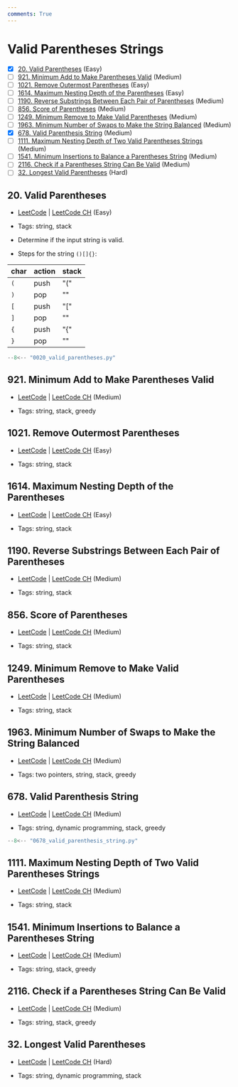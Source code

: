 ```yaml
---
comments: True
---
```


# Valid Parentheses Strings

- [x] [20. Valid Parentheses](https://leetcode.cn/problems/valid-parentheses/) (Easy)
- [ ] [921. Minimum Add to Make Parentheses Valid](https://leetcode.cn/problems/minimum-add-to-make-parentheses-valid/) (Medium)
- [ ] [1021. Remove Outermost Parentheses](https://leetcode.cn/problems/remove-outermost-parentheses/) (Easy)
- [ ] [1614. Maximum Nesting Depth of the Parentheses](https://leetcode.cn/problems/maximum-nesting-depth-of-the-parentheses/) (Easy)
- [ ] [1190. Reverse Substrings Between Each Pair of Parentheses](https://leetcode.cn/problems/reverse-substrings-between-each-pair-of-parentheses/) (Medium)
- [ ] [856. Score of Parentheses](https://leetcode.cn/problems/score-of-parentheses/) (Medium)
- [ ] [1249. Minimum Remove to Make Valid Parentheses](https://leetcode.cn/problems/minimum-remove-to-make-valid-parentheses/) (Medium)
- [ ] [1963. Minimum Number of Swaps to Make the String Balanced](https://leetcode.cn/problems/minimum-number-of-swaps-to-make-the-string-balanced/) (Medium)
- [x] [678. Valid Parenthesis String](https://leetcode.cn/problems/valid-parenthesis-string/) (Medium)
- [ ] [1111. Maximum Nesting Depth of Two Valid Parentheses Strings](https://leetcode.cn/problems/maximum-nesting-depth-of-two-valid-parentheses-strings/) (Medium)
- [ ] [1541. Minimum Insertions to Balance a Parentheses String](https://leetcode.cn/problems/minimum-insertions-to-balance-a-parentheses-string/) (Medium)
- [ ] [2116. Check if a Parentheses String Can Be Valid](https://leetcode.cn/problems/check-if-a-parentheses-string-can-be-valid/) (Medium)
- [ ] [32. Longest Valid Parentheses](https://leetcode.cn/problems/longest-valid-parentheses/) (Hard)

## 20. Valid Parentheses

-   [LeetCode](https://leetcode.com/problems/valid-parentheses/) | [LeetCode CH](https://leetcode.cn/problems/valid-parentheses/) (Easy)

-   Tags: string, stack
-   Determine if the input string is valid.
-   Steps for the string `()[]{}`:

| char | action | stack |
| ---- | ------ | ----- |
| `(`  | push   | "\("  |
| `)`  | pop    | ""    |
| `[`  | push   | "\["  |
| `]`  | pop    | ""    |
| `{`  | push   | "\{"  |
| `}`  | pop    | ""    |

```python title="20. Valid Parentheses - Python Solution"
--8<-- "0020_valid_parentheses.py"
```

## 921. Minimum Add to Make Parentheses Valid

-   [LeetCode](https://leetcode.com/problems/minimum-add-to-make-parentheses-valid/) | [LeetCode CH](https://leetcode.cn/problems/minimum-add-to-make-parentheses-valid/) (Medium)

-   Tags: string, stack, greedy

## 1021. Remove Outermost Parentheses

-   [LeetCode](https://leetcode.com/problems/remove-outermost-parentheses/) | [LeetCode CH](https://leetcode.cn/problems/remove-outermost-parentheses/) (Easy)

-   Tags: string, stack

## 1614. Maximum Nesting Depth of the Parentheses

-   [LeetCode](https://leetcode.com/problems/maximum-nesting-depth-of-the-parentheses/) | [LeetCode CH](https://leetcode.cn/problems/maximum-nesting-depth-of-the-parentheses/) (Easy)

-   Tags: string, stack

## 1190. Reverse Substrings Between Each Pair of Parentheses

-   [LeetCode](https://leetcode.com/problems/reverse-substrings-between-each-pair-of-parentheses/) | [LeetCode CH](https://leetcode.cn/problems/reverse-substrings-between-each-pair-of-parentheses/) (Medium)

-   Tags: string, stack

## 856. Score of Parentheses

-   [LeetCode](https://leetcode.com/problems/score-of-parentheses/) | [LeetCode CH](https://leetcode.cn/problems/score-of-parentheses/) (Medium)

-   Tags: string, stack

## 1249. Minimum Remove to Make Valid Parentheses

-   [LeetCode](https://leetcode.com/problems/minimum-remove-to-make-valid-parentheses/) | [LeetCode CH](https://leetcode.cn/problems/minimum-remove-to-make-valid-parentheses/) (Medium)

-   Tags: string, stack

## 1963. Minimum Number of Swaps to Make the String Balanced

-   [LeetCode](https://leetcode.com/problems/minimum-number-of-swaps-to-make-the-string-balanced/) | [LeetCode CH](https://leetcode.cn/problems/minimum-number-of-swaps-to-make-the-string-balanced/) (Medium)

-   Tags: two pointers, string, stack, greedy

## 678. Valid Parenthesis String

-   [LeetCode](https://leetcode.com/problems/valid-parenthesis-string/) | [LeetCode CH](https://leetcode.cn/problems/valid-parenthesis-string/) (Medium)

-   Tags: string, dynamic programming, stack, greedy

```python title="678. Valid Parenthesis String - Python Solution"
--8<-- "0678_valid_parenthesis_string.py"
```

## 1111. Maximum Nesting Depth of Two Valid Parentheses Strings

-   [LeetCode](https://leetcode.com/problems/maximum-nesting-depth-of-two-valid-parentheses-strings/) | [LeetCode CH](https://leetcode.cn/problems/maximum-nesting-depth-of-two-valid-parentheses-strings/) (Medium)

-   Tags: string, stack

## 1541. Minimum Insertions to Balance a Parentheses String

-   [LeetCode](https://leetcode.com/problems/minimum-insertions-to-balance-a-parentheses-string/) | [LeetCode CH](https://leetcode.cn/problems/minimum-insertions-to-balance-a-parentheses-string/) (Medium)

-   Tags: string, stack, greedy

## 2116. Check if a Parentheses String Can Be Valid

-   [LeetCode](https://leetcode.com/problems/check-if-a-parentheses-string-can-be-valid/) | [LeetCode CH](https://leetcode.cn/problems/check-if-a-parentheses-string-can-be-valid/) (Medium)

-   Tags: string, stack, greedy

## 32. Longest Valid Parentheses

-   [LeetCode](https://leetcode.com/problems/longest-valid-parentheses/) | [LeetCode CH](https://leetcode.cn/problems/longest-valid-parentheses/) (Hard)

-   Tags: string, dynamic programming, stack
